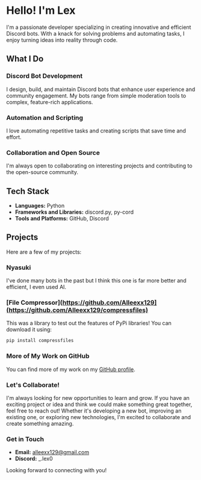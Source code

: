 # Hello! I'm Lex

I'm a passionate developer specializing in creating innovative and efficient Discord bots. With a knack for solving problems and automating tasks, I enjoy turning ideas into reality through code.

## What I Do

### Discord Bot Development
I design, build, and maintain Discord bots that enhance user experience and community engagement. My bots range from simple moderation tools to complex, feature-rich applications.

### Automation and Scripting
I love automating repetitive tasks and creating scripts that save time and effort.

### Collaboration and Open Source
I'm always open to collaborating on interesting projects and contributing to the open-source community.

## Tech Stack

- **Languages:** Python
- **Frameworks and Libraries:** discord.py, py-cord
- **Tools and Platforms:** GitHub, Discord

## Projects

Here are a few of my projects:

### Nyasuki
I've done many bots in the past but I think this one is far more better and efficient, I even used AI.

### [File Compressor](https://github.com/Alleexx129](https://github.com/Alleexx129/compressfiles)
This was a library to test out the features of PyPi libraries! You can download it using:

```sh
pip install compressfiles
```

### More of My Work on GitHub

You can find more of my work on my [GitHub profile](https://github.com/Alleexx129).

### Let's Collaborate!

I'm always looking for new opportunities to learn and grow. If you have an exciting project or idea and think we could make something great together, feel free to reach out! Whether it's developing a new bot, improving an existing one, or exploring new technologies, I'm excited to collaborate and create something amazing.

### Get in Touch

- **Email:** [alleexx129@gmail.com](mailto:alleexx129@gmail.com)
- **Discord:** _.lex0

Looking forward to connecting with you!
